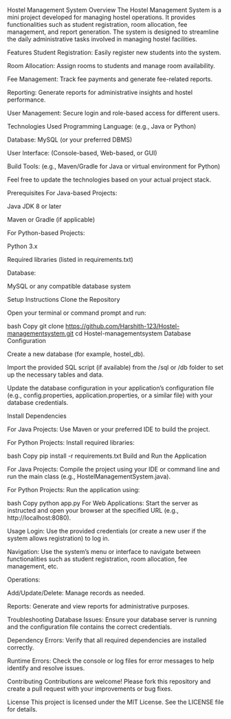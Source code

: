 Hostel Management System
Overview
The Hostel Management System is a mini project developed for managing hostel operations. It provides functionalities such as student registration, room allocation, fee management, and report generation. The system is designed to streamline the daily administrative tasks involved in managing hostel facilities.

Features
Student Registration: Easily register new students into the system.

Room Allocation: Assign rooms to students and manage room availability.

Fee Management: Track fee payments and generate fee-related reports.

Reporting: Generate reports for administrative insights and hostel performance.

User Management: Secure login and role-based access for different users.

Technologies Used
Programming Language: (e.g., Java or Python)

Database: MySQL (or your preferred DBMS)

User Interface: (Console-based, Web-based, or GUI)

Build Tools: (e.g., Maven/Gradle for Java or virtual environment for Python)

Feel free to update the technologies based on your actual project stack.

Prerequisites
For Java-based Projects:

Java JDK 8 or later

Maven or Gradle (if applicable)

For Python-based Projects:

Python 3.x

Required libraries (listed in requirements.txt)

Database:

MySQL or any compatible database system

Setup Instructions
Clone the Repository

Open your terminal or command prompt and run:

bash
Copy
git clone https://github.com/Harshith-123/Hostel-managementsystem.git
cd Hostel-managementsystem
Database Configuration

Create a new database (for example, hostel_db).

Import the provided SQL script (if available) from the /sql or /db folder to set up the necessary tables and data.

Update the database configuration in your application’s configuration file (e.g., config.properties, application.properties, or a similar file) with your database credentials.

Install Dependencies

For Java Projects:
Use Maven or your preferred IDE to build the project.

For Python Projects:
Install required libraries:

bash
Copy
pip install -r requirements.txt
Build and Run the Application

For Java Projects:
Compile the project using your IDE or command line and run the main class (e.g., HostelManagementSystem.java).

For Python Projects:
Run the application using:

bash
Copy
python app.py
For Web Applications:
Start the server as instructed and open your browser at the specified URL (e.g., http://localhost:8080).

Usage
Login:
Use the provided credentials (or create a new user if the system allows registration) to log in.

Navigation:
Use the system’s menu or interface to navigate between functionalities such as student registration, room allocation, fee management, etc.

Operations:

Add/Update/Delete: Manage records as needed.

Reports: Generate and view reports for administrative purposes.

Troubleshooting
Database Issues:
Ensure your database server is running and the configuration file contains the correct credentials.

Dependency Errors:
Verify that all required dependencies are installed correctly.

Runtime Errors:
Check the console or log files for error messages to help identify and resolve issues.

Contributing
Contributions are welcome! Please fork this repository and create a pull request with your improvements or bug fixes.

License
This project is licensed under the MIT License. See the LICENSE file for details.
